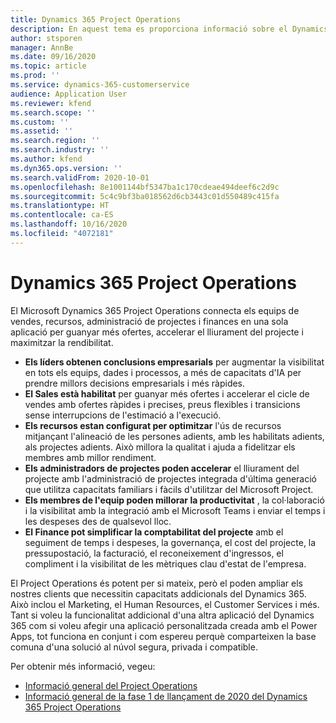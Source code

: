 ```yaml
---
title: Dynamics 365 Project Operations
description: En aquest tema es proporciona informació sobre el Dynamics 365 Project Operations.
author: stsporen
manager: AnnBe
ms.date: 09/16/2020
ms.topic: article
ms.prod: ''
ms.service: dynamics-365-customerservice
audience: Application User
ms.reviewer: kfend
ms.search.scope: ''
ms.custom: ''
ms.assetid: ''
ms.search.region: ''
ms.search.industry: ''
ms.author: kfend
ms.dyn365.ops.version: ''
ms.search.validFrom: 2020-10-01
ms.openlocfilehash: 8e1001144bf5347ba1c170cdeae494deef6c2d9c
ms.sourcegitcommit: 5c4c9bf3ba018562d6cb3443c01d550489c415fa
ms.translationtype: HT
ms.contentlocale: ca-ES
ms.lasthandoff: 10/16/2020
ms.locfileid: "4072181"
---
```

# <a name="dynamics-365-project-operations"></a>Dynamics 365 Project Operations

El Microsoft Dynamics 365 Project Operations connecta els equips de vendes, recursos, administració de projectes i finances en una sola aplicació per guanyar més ofertes, accelerar el lliurament del projecte i maximitzar la rendibilitat.

-   **Els líders obtenen conclusions empresarials** per augmentar la visibilitat en tots els equips, dades i processos, a més de capacitats d'IA per prendre millors decisions empresarials i més ràpides.
-   **El Sales està habilitat** per guanyar més ofertes i accelerar el cicle de vendes amb ofertes ràpides i precises, preus flexibles i transicions sense interrupcions de l'estimació a l'execució.
-   **Els recursos estan configurat per optimitzar** l'ús de recursos mitjançant l'alineació de les persones adients, amb les habilitats adients, als projectes adients. Això millora la qualitat i ajuda a fidelitzar els membres amb millor rendiment.
-   **Els administradors de projectes poden accelerar** el lliurament del projecte amb l'administració de projectes integrada d'última generació que utilitza capacitats familiars i fàcils d'utilitzar del Microsoft Project.
-   **Els membres de l'equip poden millorar la productivitat** , la col·laboració i la visibilitat amb la integració amb el Microsoft Teams i enviar el temps i les despeses des de qualsevol lloc.
-   **El Finance pot simplificar la comptabilitat del projecte** amb el seguiment de temps i despeses, la governança, el cost del projecte, la pressupostació, la facturació, el reconeixement d'ingressos, el compliment i la visibilitat de les mètriques clau d'estat de l'empresa.

El Project Operations és potent per si mateix, però el poden ampliar els nostres clients que necessitin capacitats addicionals del Dynamics 365. Això inclou el Marketing, el Human Resources, el Customer Services i més. Tant si voleu la funcionalitat addicional d'una altra aplicació del Dynamics 365 com si voleu afegir una aplicació personalitzada creada amb el Power Apps, tot funciona en conjunt i com espereu perquè comparteixen la base comuna d'una solució al núvol segura, privada i compatible.

Per obtenir més informació, vegeu:

- [Informació general del Project Operations](https://dynamics.microsoft.com/en-us/project-operations/overview/)
- [Informació general de la fase 1 de llançament de 2020 del Dynamics 365 Project Operations](https://docs.microsoft.com/dynamics365-release-plan/2020wave1/dynamics365-project-operations/)

